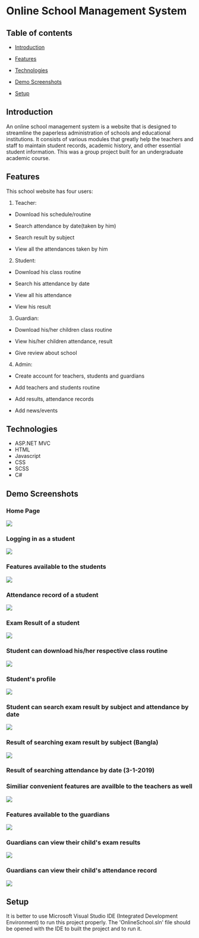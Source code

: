 # Online School Management System


## Table of contents

* [Introduction](#introduction)

* [Features](#features)

* [Technologies](#technologies)

* [Demo Screenshots](#demo-screenshots)

* [Setup](#setup)

## Introduction

An online school management system is a website that is designed to streamline the paperless administration of schools and educational institutions. It consists of various modules that greatly help the teachers and staff to maintain student records, academic history, and other essential student information. This was a group project built for an undergraduate academic course.

## Features

This school website has four users:

1. Teacher:

  * Download his schedule/routine
  
  * Search attendance by date(taken by him)
  
  * Search result by subject

  * View all the attendances taken by him
  
2. Student:

  * Download his class routine
  
  * Search his attendance by date
  
  * View all his attendance
  
  * View his result
  
3. Guardian:

  * Download his/her children class routine
  
  * View his/her children attendance, result
  
  * Give review about school
  
4. Admin:

  * Create account for teachers, students and guardians
  
  * Add teachers and students routine
  
  * Add results, attendance records
  
  * Add news/events
  
  ## Technologies
  * ASP.NET MVC
  * HTML
  * Javascript
  * CSS
  * SCSS
  * C#
  
  ## Demo Screenshots
  
<div> 
 
  <h3> Home Page  </h3>

 <img src="DEMO_IMAGES/demo1.png">

 </div>


<div>

  <h3>Logging in as a student </h3>
  
 <img src="DEMO_IMAGES/demo2.png">
 
 </div>
 

<div>
  <h3> Features available to the students  </h3>
  
 <img src="DEMO_IMAGES/demo3.png">
 
 </div>
<div>
  <h3> Attendance record of a student  </h3>
  
 <img src="DEMO_IMAGES/demo4.png">
 
 </div>

<div>
  <h3> Exam Result of a student  </h3>
  
 <img src="DEMO_IMAGES/demo5.png">
 
 </div>

<div>
  <h3> Student can download his/her respective class routine   </h3>
  
 <img src="DEMO_IMAGES/demo6.png">
 
 </div>

<div>
  <h3> Student's profile  </h3>
  
 <img src="DEMO_IMAGES/demo7.png">
 
 </div>

<div>
  <h3> Student can search exam result by subject and attendance by date  </h3>
  
 <img src="DEMO_IMAGES/demo8.png">
 
 </div>

<div>
  <h3> Result of searching exam result by subject (Bangla)   </h3>
  
 <img src="DEMO_IMAGES/demo9.png">
 
 </div>

<div>
  <h3> Result of searching attendance by date (3-1-2019)  </h3>
  
  <h3> Similiar convenient features are availble to the teachers as well </h3>
  
 <img src="DEMO_IMAGES/demo10.png">
 
 </div>

<div>
  <h3> Features available to the guardians </h3>
  
 <img src="DEMO_IMAGES/demo11.png">
 
 </div>

<div>
  <h3> Guardians can view their child's exam results  </h3>
  
 <img src="DEMO_IMAGES/demo12.png">
 
 </div>

<div>
  <h3> Guardians can view their child's attendance record  </h3>
  
 <img src="DEMO_IMAGES/demo13.png">
 
 </div>
 
 ## Setup
 
It is better to use Microsoft Visual Studio IDE (Integrated Development Environment) to run this project properly. The 'OnlineSchool.sln' file should be opened with the IDE to  built the project and to run it.
